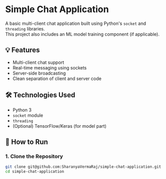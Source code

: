 # Simple Chat Application

A basic multi-client chat application built using Python's `socket` and `threading` libraries.  
This project also includes an ML model training component (if applicable).

## 💡 Features

- Multi-client chat support
- Real-time messaging using sockets
- Server-side broadcasting
- Clean separation of client and server code

## 🛠️ Technologies Used

- Python 3
- `socket` module
- `threading`
- (Optional) TensorFlow/Keras (for model part)

## 🚀 How to Run

### 1. Clone the Repository

```bash
git clone git@github.com:SharanyaVermaRaj/simple-chat-application.git
cd simple-chat-application
